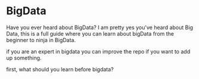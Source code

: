 # BigData
Have you ever heard about BigData? I am pretty yes you've heard about Big Data, this is a full guide where you can learn about bigData from the beginner to ninja in BigData.


 if you are an expert in bigdata you can improve the repo if you want to add up something.
 
 first, what should you learn before bigdata?
